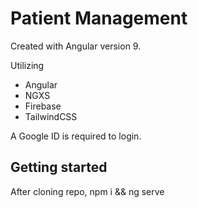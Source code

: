 # Patient Management

Created with Angular version 9.

Utilizing

- Angular
- NGXS
- Firebase
- TailwindCSS

A Google ID is required to login.

## Getting started

After cloning repo, npm i && ng serve
